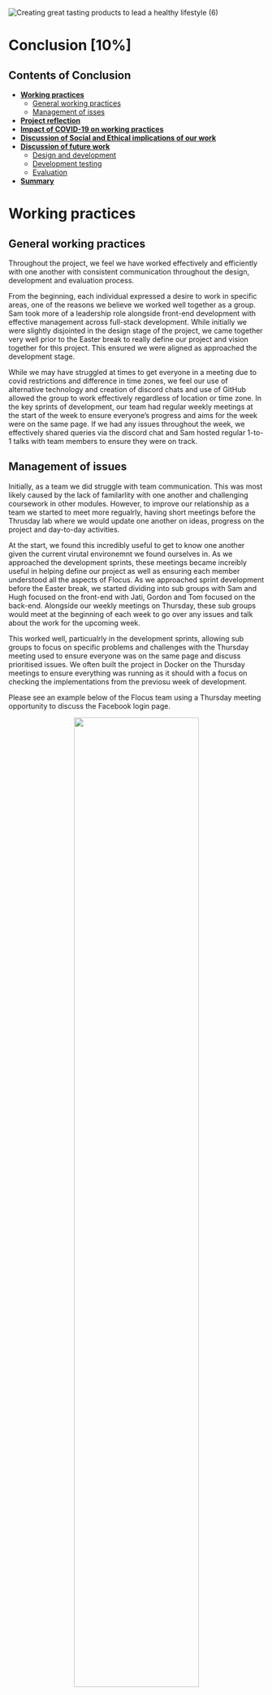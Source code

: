 ![Creating great tasting products to lead a healthy lifestyle (6)](https://user-images.githubusercontent.com/69913789/115700261-6748a700-a35e-11eb-98ff-42c78f4005bf.gif)

# Conclusion [10%]

## Contents of Conclusion

- [**Working practices**](#Working-practices)
  - [General working practices](#General-working-practices)
  - [Management of isses](#Management-of-issues)
- [**Project reflection**](#Project-reflection)
- [**Impact of COVID-19 on working practices**](#Impact-of-COVID-19-on-working-practices)
- [**Discussion of Social and Ethical implications of our work**](#Discussion-of-Social-and-Ethical-implications-of-your-work)
- [**Discussion of future work**](#Discussion-of-future-work)
  - [Design and development](#Design-and-development)
  - [Development testing](#Development-testing)
  - [Evaluation](#Evaluation)
- [**Summary**](#Summary)

# Working practices

## General working practices

Throughout the project, we feel we have worked effectively and efficiently with one another with consistent communication throughout the design, development and evaluation process.

From the beginning, each individual expressed a desire to work in specific areas, one of the reasons we believe we worked well together as a group. Sam took more of a leadership role alongside front-end development with effective management across full-stack development. While initially we were slightly disjointed in the design stage of the project, we came together very well prior to the Easter break to really define our project and vision together for this project. This ensured we were aligned as approached the development stage.

While we may have struggled at times to get everyone in a meeting due to covid restrictions and difference in time zones, we feel our use of alternative technology and creation of discord chats and use of GitHub allowed the group to work effectively regardless of location or time zone. In the key sprints of development, our team had regular weekly meetings at the start of the week to ensure everyone’s progress and aims for the week were on the same page. If we had any issues throughout the week, we effectively shared queries via the discord chat and Sam hosted regular 1-to-1 talks with team members to ensure they were on track. 

## Management of issues

Initially, as a team we did struggle with team communication. This was most likely caused by the lack of familarlity with one another and challenging coursework in other modules. However, to improve our relationship as a team we started to meet more regualrly, having short meetings before the Thrusday lab where we would update one another on ideas, progress on the project and day-to-day activities. 

At the start, we found this incredibly useful to get to know one another given the current virutal environemnt we found ourselves in. As we approached the development sprints, these meetings became increibly useful in helping define our project as well as ensuring each member understood all the aspects of Flocus. As we approached sprint development before the Easter break, we started dividing into sub groups with Sam and Hugh focused on the front-end with Jati, Gordon and Tom focused on the back-end. Alongside our weekly meetings on Thursday, these sub groups would meet at the beginning of each week to go over any issues and talk about the work for the upcoming week. 

This worked well, particualrly in the development sprints, allowing sub groups to focus on specific problems and challenges with the Thursday meeting used to ensure everyone was on the same page and discuss prioritised issues. We often built the project in Docker on the Thursday meetings to ensure everything was running as it should with a focus on checking the implementations from the previosu week of development. 

Please see an example below of the Flocus team using a Thursday meeting opportunity to discuss the Facebook login page.

<p align="center">
<img src="../report/Images/teamsCall.jpg" width=70%>
</p>
<b><p align= "center"> Figure : A screenshot of a recent team meeting discussing the Facebook login page. </p></b>

Alonsgide these meetings, the use of discord was key for the management of issues. As seen in the communication channels section, we had different discord sub-channels to discuss specific issues to do with ther sprints. These were increibly useful for sub teams to query issues and then if any required the whole team they would be put into the general channel. Overall, the regular team and sub-team meetings alongside use of discord channels enabled quick resolution of any issues the team came across throughout the project.

## Evaluation of agile techniques used by the team

During our final stand-up &#128543;, we discussed our overall experience of the project, including our personal experiences of the agile framework. We identified four main aspects of agile that enabled us to succeed in our ambitions:

<ul>
  <li>Stakeholder Involment</li>
  <li>Customer Collaboration</li>
  <li>Flexibility</li>
  <li>Stress-reduction</li>
</ul>

Our sprints enabled us to focus on an iterative process of development and allowed us to engage key stakeholders towards the end of each sprint – facilitating a customer centric approach. Additionally, we were able to integrate Asaqua, our partner NGO, into the development process through Gordon’s end-of-sprint liaison and feedback sessions with their team. Organising our tasks into manageable responsibilities also helped the team deal with stress, ensuring that no-one was overwhelmed with work. 

The flexibility of agile added significant value to our MVP. Instead of being focused on process and pre-composed plans, being able to deal with our individual and group responsibilities during incremental sprints, facilitated a greater responsiveness to end-user and stakeholder feedback. This ensured that our design did not deviate from our initial objectives for the theme and message of the application. Additionally, From the feedback that Gordon received from the Asaqua team, the transparency provided by the Agile framework allowed them to maintain a full understating of development. This will provide benefit in the future as Asaqua builds on the work that we have previously achieved.  

Agile has been a powerful tool, not only affording benefits to the development team, but also assuring client and stakeholder engagement. Furthermore, agile has helped us deal with issues in an easy and concise manner (such as scheduling and scope creep). As a team, we are very happy that we have maintained this approach throughout the project. 


# Project reflection

Overall, as a team we are very proud of Flocus, including the design, development and evaluation of our MVP (minimum viable product).

At the start, we believe we got slightly ahead of ourselves by trying to plan a project idea that had far too many moving parts for a project of this size. However, after a couple of meetings we quickly nailed down the area of focus to procrastination with an aspect of raising awareness for a critical world issue. While the project required only one of these aspects, we believed we could effectively and efficiently design a product that was a procrastination tool but raised awareness for water accessibility, including the theme of water running throughout the whole application.

Due to our big ideas and aspirations as a team,  when we approached discussing the success of our product we slightly struggled due to define whether or not our project was a success. On one side we had created a minimum viable product that functioned effectively with a Facebook Login capability. However, on the other side there were still areas, such as the google ads and portal personlisation, that we still wanted to integrate into the application. Overall, we had been successful in creating an MVP with future potential to help raise funds for ASAQUA and act as a very effective and personlaised procrastination tool.

So while we had not met our personal goals for the product, we had been successful in developing an MVP to be passed onto the development team at ASQUA to further optimise and improve the web application in the near future. 

# Impact of COVID-19 on working practices

Overall, we believe we successfully adapted and changed our approach to ensure we delivered a strong MVP (minimum viable product) given circusmtances created by the COVID-19 pandemic. Initally, the biggest challenge was developing relationships between team members however, as mentioned above, the more meeting sna catch ups the more we got to know one another. This meant that by the time we came to designing Flocus, the team had gelled well and were on the same page in regards to the project. 

At times it could have been useful to be in the same room as one another however with effective use of teams and discord we were able to quickly come together (albeit virtually) to overcome any challenges we had. We believe one key aspect that ensured we worked successfully as a team was the ability to hold one another accountable for individual work. Without building those initial relationships, this would have been very hard. Credit must be given to team member, Jati, who due to the time zone difference was working late into the night in numerous occasions. Our use of virtual tools as mentioned ensured we kept a good communication channel with Jati throughout the project.

Overall, we are very proud of one another for the work in this project. We are very excited to meet up for a few drinks and food to celebrate our work once the restrictions allow (and Jati is able to travel to the UK!). 

# Discussion of Social and Ethical implications of our work

There were several concerns that were raised in the ideation process regarding how our proposed project could bring harm to the end-users and third parties. The following discussion will highlight the issues raised and outline the actions that we took to mitigate against specific risk factors.

### User Data Privacy

Our application’s integration with Facebook was tested using Facebook’s ‘developer mode’ which, allowed for Facebook test accounts to be configured and used. This ensured that during the production process, test-users and focus group participants were protected from data privacy breaches. After development, Flocus will require an application review before it can be deployed to actual Facebook users. The review will assure Facebook that our application only takes necessary data for functionality and, that this data is stored in a secure manner. As outlined by Facebook’s best practices guide, we have designed our log-in process to only receive the required data from Facebook. 

### Stress, Anxiety and Overworking

We were also concerned about whether the application would induce stress, especially for younger age groups. This was a difficult issue to consider, and one that is not easily mitigated. By removing the stressful stimuli of the league table, we would deprive many prospective users of a highly valued component. As such, this will need to be considered by future developers. Having said this, from end-user group feedback, we have not received any criticism regarding stress and anxiety as a consequence of working on the application.

To mitigate against users becoming incentivised to work unhealthy hours whilst using Flocus, we have introduced a set of visual prompts on the personal stats section which, should offer a gentle hint to those who are working too hard. We have aligned these prompts with the UK government’s work hour guidelines and more information is available regarding this implementation in Pt.3 “System Implementation”.

### Focus Group

Absent of a specific ethical clearance by the University of Bristol, we had to conduct our user group feedback sessions and final focus group with caution. Primarily, we needed to yield feedback on design, navigation and functionality to better inform our development process and Asaqua’s future efforts. However, there were a few areas which we needed to be aware of, before holding these feedback sessions:

<ul>
  <li>Personally, Identifiable Information – We did not wish to, nor were we allowed to, garner information from users that would allow them to be personally identified. This included their name and possibly some demographic information. So to avoid this concern, we opted to run a focus group that was solely directed towards the design of the application. </li>
  <li>Wellbeing – An interesting line of investigation, and potential thesis proposal, would be the impact of Flocus on users’ mental and physical wellbeing. This could have been investigated in relation to direct and indirect channels. Although this would have potentially offered further evidence as to the success (or failure) that we have experienced in producing our application, mental and physical health are multi-faceted topics and should be investigated with due regard and process. As such, this avenue of research was not pursued.</li>
</ul>

# Discussion of future work

## Design and development

On the design side of the FLocus, if we had more time we would have liked to do an extensive user study to develop a strongewr understanding of areas of improvement. However, from discussions within the team we have come up with the following ideas for ideas for future design and development of each page:

### Login landing page

- Login capability by email as well alternative social media channels, such as Twitter and LinkedIn, alongside google login option.
- An about pop up to read more about the application and what Flocus is
- More animations around studying and the story behind Asaqua.

### Study page

- Introduce a customisable icon that you can design for your work mascot.
- A Google ads section integrated into the page - this will raise revenue that will be donated to ASAQUA. The user is donating by working.
- Portal personalisation so people can alter how long they want to work and have a break for.

### League table 

- Improved metrics for personal statistics.
- Potential for a swimming race animation keeping in line with the theme of water.
- The current league table only ranked our friends, and the user is not inside it. The improvement would be to make the user also exists in the table.

### About page

- Pop-ups for people to learn about ASAQUA rather than bombard with all the information at once.
- Option to donate directly to Asaqua.

### General development

- Possible organisation of code so the backend and frontend are in separate directories.
- Different browser opitimisation.
- Optimise the web page to be effective on web and mobile browsers.
- Possible tool that could be converted into a PWA (progressive web application) to be effective on mobiles as well as desktop browsers.

## Development testing

TODO

## Evaluation

As mentioned previously, in the future we woould like to see a full user study of interaction with Flocus. Usability is often considered the most essential factor to investigate as part of the evaluative process. Usability can be defined as the ease of using the webpage and fulfilling user's satisfaction. Key aspects to consider when evaluating the usability of Flocus, include:

- Learnability
- Memorability
- Efficiency
- Satisfaction 
- Errors

Alongside usability, future evaluiative techniques could focus on evaluating aspects of the following:

- Content - accuracy, conciseness, understandability and does it contain key infromation?
- Appearance - page layout, size and font of writing and page flow.
- Interactivity - portal personalisation, feedback and loyalty.
- Functionality - speed, security, browser compatability and web/mobile compatability.

With pre-planned ethical analysis and approval we would have liked to include the following in future evaluative technqiues:

### Questionaires

If we had the time and resources we would have liked to undertake comprehensive questionaires. These would have been used to evaluate user pathways and UX impressions with a focus on collecting data from a wide range of demographics, including students and working professionals. 

These questionaires are perfect for collecting a broad range of qualitative and quantitative data with diverse demographic and user opinions. Questionaires are a great opportunity to ask a range of closed and open questions

### Interviews

We'd also like to organise one-to-one interview with potential end-users to underatnd their opinions regarding user flows and the design of Flocus.

Due to the nature of interviews, the interviewer is able to ask direct questions about the usability and how users interact with Flocus. We would have followed a semi-structured framework to ensure we collect the required data however explore opinions as they come up in the interviews. Questionairres allow for a more structured data collection. These combined technqiues allow for collection and analysis of diverse qualitative and quantitaive data. 

Other areas to explore for future work:

- Controlled experiments - Flocus team compare users interaction with Flocus and it's close competitiors. 
- Automated usability tools - with further knowledge and experience we would have liked to integrate useful plugins, such as bugsnag and hotjar, and use tools such as USEful to auotmate testing of the usability. 

# Summary

Overall, we have really enjoyed working as a team to build this special project. It has been great to build a tool that is useful to students like ourselves but also raise awareness for a big issue in water accessibility. 

We'd also like to thank the lecturing team for all their help throughout the process. We'd also like to give a specific thanks to Marceli who very kindly helped us navigate through some of our toughest challenges. 
